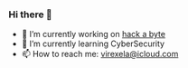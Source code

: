 ### Hi there 👋

- 🔭 I’m currently working on [hack a byte](https://hack-a-byte.vercel.app)
- 🌱 I’m currently learning CyberSecurity
- 📫 How to reach me: virexela@icloud.com

